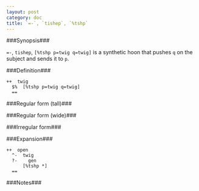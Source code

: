 ```yaml
---
layout: post
category: doc
title: `=-`, `tishep`, `%tshp`
---
```


###Synopsis###

`=-`, `tishep`, `[%tshp p=twig q=twig]` is a synthetic hoon that
pushes `q` on the subject and sends it to `p`.

###Definition###

    ++  twig  
      $%  [%tshp p=twig q=twig]
      ==

###Regular form (tall)###

###Regular form (wide)###

###Irregular form###

###Expansion###
    
    ++  open
      ^-  twig
      ?-    gen
          [%tshp *]
      ==

###Notes###


